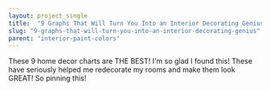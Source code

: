 ```yaml
---
layout: project_single
title:  "9 Graphs That Will Turn You Into an Interior Decorating Genius"
slug: "9-graphs-that-will-turn-you-into-an-interior-decorating-genius"
parent: "interior-paint-colors"
---
```

These 9 home decor charts are THE BEST! I'm so glad I found this! These have seriously helped me redecorate my rooms and make them look GREAT! So pinning this!